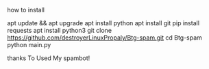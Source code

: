 how to install

apt update && apt upgrade
apt install python
apt install git
pip install requests
apt install python3
git clone https://github.com/destroyerLinuxPropaly/Btg-spam.git
cd Btg-spam
python main.py

thanks To Used My spambot!
